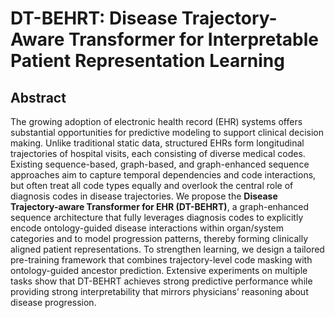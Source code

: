 # DT-BEHRT: Disease Trajectory-Aware Transformer for Interpretable Patient Representation Learning

## Abstract
The growing adoption of electronic health record (EHR) systems offers substantial opportunities for predictive modeling to support clinical decision making. Unlike traditional static data, structured EHRs form longitudinal trajectories of hospital visits, each consisting of diverse medical codes. Existing sequence-based, graph-based, and graph-enhanced sequence approaches aim to capture temporal dependencies and code interactions, but often treat all code types equally and overlook the central role of diagnosis codes in disease trajectories. We propose the **Disease Trajectory-aware Transformer for EHR (DT-BEHRT)**, a graph-enhanced sequence architecture that fully leverages diagnosis codes to explicitly encode ontology-guided disease interactions within organ/system categories and to model progression patterns, thereby forming clinically aligned patient representations. To strengthen learning, we design a tailored pre-training framework that combines trajectory-level code masking with ontology-guided ancestor prediction. Extensive experiments on multiple tasks show that DT-BEHRT achieves strong predictive performance while providing strong interpretability that mirrors physicians’ reasoning about disease progression.
